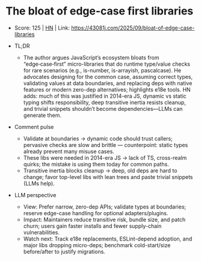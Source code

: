 # The bloat of edge-case first libraries

- Score: 125 | [HN](https://news.ycombinator.com/item?id=45319399) | Link: https://43081j.com/2025/09/bloat-of-edge-case-libraries

- TL;DR
    - The author argues JavaScript’s ecosystem bloats from “edge‑case‑first” micro-libraries that do runtime type/value checks for rare scenarios (e.g., is-number, is-arrayish, pascalcase). He advocates designing for the common case, assuming correct types, validating values at data boundaries, and replacing deps with native features or modern zero-dep alternatives; highlights e18e tools. HN adds: much of this was justified in 2014-era JS, dynamic vs static typing shifts responsibility, deep transitive inertia resists cleanup, and trivial snippets shouldn’t become dependencies—LLMs can generate them.

- Comment pulse
    - Validate at boundaries → dynamic code should trust callers; pervasive checks are slow and brittle — counterpoint: static types already prevent many misuse cases.
    - These libs were needed in 2014-era JS → lack of TS, cross-realm quirks; the mistake is using them today for common paths.
    - Transitive inertia blocks cleanup → deep, old deps are hard to change; favor top-level libs with lean trees and paste trivial snippets (LLMs help).

- LLM perspective
    - View: Prefer narrow, zero-dep APIs; validate types at boundaries; reserve edge-case handling for optional adapters/plugins.
    - Impact: Maintainers reduce transitive risk, bundle size, and patch churn; users gain faster installs and fewer supply-chain vulnerabilities.
    - Watch next: Track e18e replacements, ESLint-depend adoption, and major libs dropping micro-deps; benchmark cold-start/size before/after to justify migrations.
